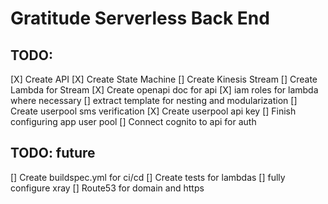 # Gratitude Serverless Back End

## TODO:
[X] Create API
[X] Create State Machine
[] Create Kinesis Stream
[] Create Lambda for Stream
[X] Create openapi doc for api
[X] iam roles for lambda where necessary
[] extract template for nesting and modularization
[] Create userpool sms verification
[X] Create userpool api key
[] Finish configuring app user pool
[] Connect cognito to api for auth

## TODO: future
[] Create buildspec.yml for ci/cd
[] Create tests for lambdas
[] fully configure xray
[] Route53 for domain and https